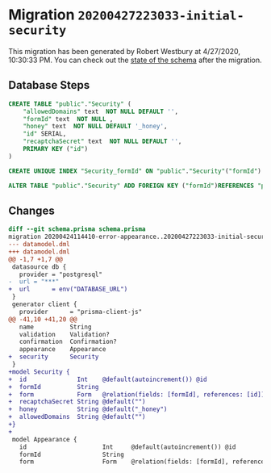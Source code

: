 # Migration `20200427223033-initial-security`

This migration has been generated by Robert Westbury at 4/27/2020, 10:30:33 PM.
You can check out the [state of the schema](./schema.prisma) after the migration.

## Database Steps

```sql
CREATE TABLE "public"."Security" (
    "allowedDomains" text  NOT NULL DEFAULT '',
    "formId" text  NOT NULL ,
    "honey" text  NOT NULL DEFAULT '_honey',
    "id" SERIAL,
    "recaptchaSecret" text  NOT NULL DEFAULT '',
    PRIMARY KEY ("id")
) 

CREATE UNIQUE INDEX "Security_formId" ON "public"."Security"("formId")

ALTER TABLE "public"."Security" ADD FOREIGN KEY ("formId")REFERENCES "public"."Form"("id") ON DELETE CASCADE  ON UPDATE CASCADE
```

## Changes

```diff
diff --git schema.prisma schema.prisma
migration 20200424114410-error-appearance..20200427223033-initial-security
--- datamodel.dml
+++ datamodel.dml
@@ -1,7 +1,7 @@
 datasource db {
   provider = "postgresql"
-  url = "***"
+  url      = env("DATABASE_URL")
 }
 generator client {
   provider      = "prisma-client-js"
@@ -41,10 +41,20 @@
   name          String
   validation    Validation?
   confirmation  Confirmation?
   appearance    Appearance
+  security      Security
 }
+model Security {
+  id              Int    @default(autoincrement()) @id
+  formId          String
+  form            Form   @relation(fields: [formId], references: [id])
+  recaptchaSecret String @default("")
+  honey           String @default("_honey")
+  allowedDomains  String @default("")
+}
+
 model Appearance {
   id                     Int     @default(autoincrement()) @id
   formId                 String
   form                   Form    @relation(fields: [formId], references: [id])
```


